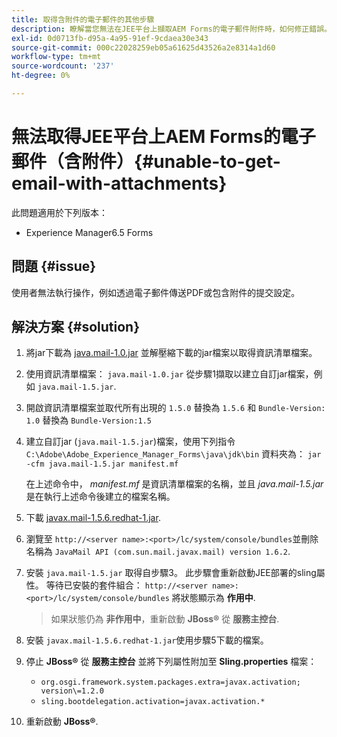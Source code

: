 ```yaml
---
title: 取得含附件的電子郵件的其他步驟
description: 瞭解當您無法在JEE平台上擷取AEM Forms的電子郵件附件時，如何修正錯誤。
exl-id: 0d0713fb-d95a-4a95-91ef-9cdaea30e343
source-git-commit: 000c22028259eb05a61625d43526a2e8314a1d60
workflow-type: tm+mt
source-wordcount: '237'
ht-degree: 0%

---
```


# 無法取得JEE平台上AEM Forms的電子郵件（含附件）{#unable-to-get-email-with-attachments}

此問題適用於下列版本：

* Experience Manager6.5 Forms

## 問題 {#issue}

使用者無法執行操作，例如透過電子郵件傳送PDF或包含附件的提交設定。

## 解決方案 {#solution}

1. 將jar下載為 [java.mail-1.0.jar](/help/forms/using/java.mail-1.0.jar) 並解壓縮下載的jar檔案以取得資訊清單檔案。

1. 使用資訊清單檔案： `java.mail-1.0.jar` 從步驟1擷取以建立自訂jar檔案，例如 `java.mail-1.5.jar`.

1. 開啟資訊清單檔案並取代所有出現的 `1.5.0` 替換為 `1.5.6` 和 `Bundle-Version: 1.0` 替換為 `Bundle-Version:1.5`

1. 建立自訂jar (`java.mail-1.5.jar`)檔案，使用下列指令 `C:\Adobe\Adobe_Experience_Manager_Forms\java\jdk\bin` 資料夾為：
   `jar -cfm java.mail-1.5.jar manifest.mf`

   在上述命令中， *manifest.mf* 是資訊清單檔案的名稱，並且 *java.mail-1.5.jar* 是在執行上述命令後建立的檔案名稱。

1. 下載 [javax.mail-1.5.6.redhat-1.jar](https://mvnrepository.com/artifact/com.sun.mail/javax.mail/1.5.6.redhat-1).

1. 瀏覽至 `http://<server name>:<port>/lc/system/console/bundles`並刪除名稱為 `JavaMail API (com.sun.mail.javax.mail) version 1.6.2`.

1. 安裝 `java.mail-1.5.jar` 取得自步驟3。 此步驟會重新啟動JEE部署的sling屬性。 等待已安裝的套件組合： `http://<server name>:<port>/lc/system/console/bundles` 將狀態顯示為 **作用中**.

   >如果狀態仍為 **非作用中**，重新啟動   **JBoss®** 從 **服務主控台**.


1. 安裝 `javax.mail-1.5.6.redhat-1.jar`使用步驟5下載的檔案。

1. 停止 **JBoss®** 從 **服務主控台** 並將下列屬性附加至 **Sling.properties** 檔案：
   * `org.osgi.framework.system.packages.extra=javax.activation; version\=1.2.0`
   * `sling.bootdelegation.activation=javax.activation.*`

1. 重新啟動 **JBoss®**.
